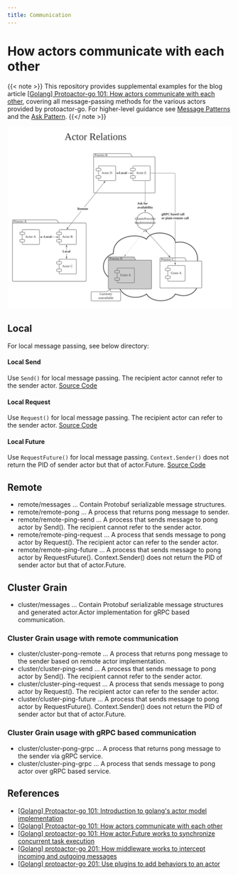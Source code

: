 ```yaml
---
title: Communication
---
```


# How actors communicate with each other

{{< note >}}
This repository provides supplemental examples for the blog article [[Golang] Protoactor-go 101: How actors communicate with each other](https://blog.oklahome.net/2018/09/protoactor-go-messaging-protocol.html), covering all message-passing methods for the various actors provided by protoactor-go. For higher-level guidance see [Message Patterns](message-patterns.md) and the [Ask Pattern](ask-pattern.md).
{{</ note >}}

<img src="https://raw.githubusercontent.com/oklahomer/protoactor-go-sender-example/master/docs/components.png"
style="max-width: 100%;">

## Local
For local message passing, see below directory:

#### Local Send 
Use `Send()` for local message passing. The recipient actor cannot refer to the sender actor.
[Source Code](https://github.com/oklahomer/protoactor-go-sender-example/tree/master/local-send)

#### Local Request 
Use `Request()` for local message passing. The recipient actor can refer to the sender actor. [Source Code](https://github.com/oklahomer/protoactor-go-sender-example/tree/master/local-request)

#### Local Future
Use `RequestFuture()` for local message passing. `Context.Sender()` does not return the PID of sender actor but that of actor.Future. 
[Source Code](https://github.com/oklahomer/protoactor-go-sender-example/tree/master/local-future)

## Remote
- remote/messages ... Contain Protobuf serializable message structures.
- remote/remote-pong ... A process that returns pong message to sender.
- remote/remote-ping-send ... A process that sends message to pong actor by Send(). The recipient cannot refer to the sender actor.
- remote/remote-ping-request ... A process that sends message to pong actor by Request(). The recipient actor can refer to the sender actor.
- remote/remote-ping-future ... A process that sends message to pong actor by RequestFuture(). Context.Sender() does not return the PID of sender actor but that of actor.Future.

## Cluster Grain
- cluster/messages ... Contain Protobuf serializable message structures and generated actor.Actor implementation for gRPC based communication.

### Cluster Grain usage with remote communication
- cluster/cluster-pong-remote ... A process that returns pong message to the sender based on remote actor implementation.
- cluster/cluster-ping-send ... A process that sends message to pong actor by Send(). The recipient cannot refer to the sender actor.
- cluster/cluster-ping-request ... A process that sends message to pong actor by Request(). The recipient actor can refer to the sender actor.
- cluster/cluster-ping-future ... A process that sends message to pong actor by RequestFuture(). Context.Sender() does not return the PID of sender actor but that of actor.Future.

### Cluster Grain usage with gRPC based communication
- cluster/cluster-pong-grpc ... A process that returns pong message to the sender via gRPC service.
- cluster/cluster-ping-grpc ... A process that sends message to pong actor over gRPC based service.

## References
- [[Golang] Protoactor-go 101: Introduction to golang's actor model implementation](https://blog.oklahome.net/2018/07/protoactor-go-introduction.html)
- [[Golang] Protoactor-go 101: How actors communicate with each other](https://blog.oklahome.net/2018/09/protoactor-go-messaging-protocol.html)
- [[Golang] protoactor-go 101: How actor.Future works to synchronize concurrent task execution](https://blog.oklahome.net/2018/11/protoactor-go-how-future-works.html)
- [[Golang] protoactor-go 201: How middleware works to intercept incoming and outgoing messages](https://blog.oklahome.net/2018/11/protoactor-go-middleware.html)
- [[Golang] protoactor-go 201: Use plugins to add behaviors to an actor](https://blog.oklahome.net/2018/12/protoactor-go-use-plugin-to-add-behavior.html)
